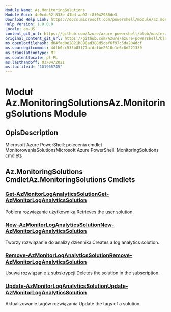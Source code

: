 ```yaml
---
Module Name: Az.MonitoringSolutions
Module Guid: 4e0cdc62-833e-41bd-aa97-f8f042986de3
Download Help Link: https://docs.microsoft.com/powershell/module/az.monitoringsolutions
Help Version: 1.0.0.0
Locale: en-US
content_git_url: https://github.com/Azure/azure-powershell/blob/master/src/MonitoringSolutions/help/Az.MonitoringSolutions.md
original_content_git_url: https://github.com/Azure/azure-powershell/blob/master/src/MonitoringSolutions/help/Az.MonitoringSolutions.md
ms.openlocfilehash: d04fad0e2821b898ad388d5caf6f97c5da204dcf
ms.sourcegitcommit: 4dfb0cc533b83f77afdcfbe2618c1e6c8d221330
ms.translationtype: MT
ms.contentlocale: pl-PL
ms.lasthandoff: 03/04/2021
ms.locfileid: "101965745"
---
```

# <span data-ttu-id="fa4d8-101">Moduł Az.MonitoringSolutions</span><span class="sxs-lookup"><span data-stu-id="fa4d8-101">Az.MonitoringSolutions Module</span></span>
## <span data-ttu-id="fa4d8-102">Opis</span><span class="sxs-lookup"><span data-stu-id="fa4d8-102">Description</span></span>
<span data-ttu-id="fa4d8-103">Microsoft Azure PowerShell: polecenia cmdlet MonitorowaniaSolutions</span><span class="sxs-lookup"><span data-stu-id="fa4d8-103">Microsoft Azure PowerShell: MonitoringSolutions cmdlets</span></span>

## <span data-ttu-id="fa4d8-104">Az.MonitoringSolutions Cmdlet</span><span class="sxs-lookup"><span data-stu-id="fa4d8-104">Az.MonitoringSolutions Cmdlets</span></span>
### [<span data-ttu-id="fa4d8-105">Get-AzMonitorLogAnalyticsSolution</span><span class="sxs-lookup"><span data-stu-id="fa4d8-105">Get-AzMonitorLogAnalyticsSolution</span></span>](Get-AzMonitorLogAnalyticsSolution.md)
<span data-ttu-id="fa4d8-106">Pobiera rozwiązanie użytkownika.</span><span class="sxs-lookup"><span data-stu-id="fa4d8-106">Retrieves the user solution.</span></span>

### [<span data-ttu-id="fa4d8-107">New-AzMonitorLogAnalyticsSolution</span><span class="sxs-lookup"><span data-stu-id="fa4d8-107">New-AzMonitorLogAnalyticsSolution</span></span>](New-AzMonitorLogAnalyticsSolution.md)
<span data-ttu-id="fa4d8-108">Tworzy rozwiązanie do analizy dziennika.</span><span class="sxs-lookup"><span data-stu-id="fa4d8-108">Creates a log analytics solution.</span></span>

### [<span data-ttu-id="fa4d8-109">Remove-AzMonitorLogAnalyticsSolution</span><span class="sxs-lookup"><span data-stu-id="fa4d8-109">Remove-AzMonitorLogAnalyticsSolution</span></span>](Remove-AzMonitorLogAnalyticsSolution.md)
<span data-ttu-id="fa4d8-110">Usuwa rozwiązanie z subskrypcji.</span><span class="sxs-lookup"><span data-stu-id="fa4d8-110">Deletes the solution in the subscription.</span></span>

### [<span data-ttu-id="fa4d8-111">Update-AzMonitorLogAnalyticsSolution</span><span class="sxs-lookup"><span data-stu-id="fa4d8-111">Update-AzMonitorLogAnalyticsSolution</span></span>](Update-AzMonitorLogAnalyticsSolution.md)
<span data-ttu-id="fa4d8-112">Aktualizowanie tagów rozwiązania.</span><span class="sxs-lookup"><span data-stu-id="fa4d8-112">Update the tags of a solution.</span></span>

